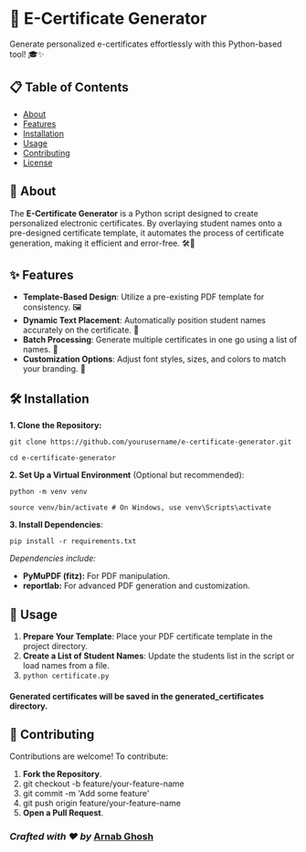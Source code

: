 📝 E-Certificate Generator
==========================

Generate personalized e-certificates effortlessly with this Python-based tool! 🎓✨

📋 Table of Contents
--------------------

*   [About](#about)
*   [Features](#features)
*   [Installation](#installation)
*   [Usage](#usage)
*   [Contributing](#contributing)
*   [License](#license)
    

📖 About
--------

The **E-Certificate Generator** is a Python script designed to create personalized electronic certificates. By overlaying student names onto a pre-designed certificate template, it automates the process of certificate generation, making it efficient and error-free. 🛠️📄

✨ Features
----------

*   **Template-Based Design**: Utilize a pre-existing PDF template for consistency. 🖼️
*   **Dynamic Text Placement**: Automatically position student names accurately on the certificate. 📍
*   **Batch Processing**: Generate multiple certificates in one go using a list of names. 📑
*   **Customization Options**: Adjust font styles, sizes, and colors to match your branding. 🎨
    

🛠️ Installation
----------------

**1. Clone the Repository:**

`git clone https://github.com/yourusername/e-certificate-generator.git`

`cd e-certificate-generator`
    
**2. Set Up a Virtual Environment** (Optional but recommended):
    
`python -m venv venv`

`source venv/bin/activate # On Windows, use venv\Scripts\activate`

**3. Install Dependencies**:

`pip install -r requirements.txt`

_Dependencies include:_

* **PyMuPDF (fitz):** For PDF manipulation.
* **reportlab:** For advanced PDF generation and customization.
    

🚀 Usage
--------

1.  **Prepare Your Template**: Place your PDF certificate template in the project directory.
2.  **Create a List of Student Names**: Update the students list in the script or load names from a file.
3.  `python certificate.py`
    

#### Generated certificates will be saved in the generated\_certificates directory.

🤝 Contributing
---------------

Contributions are welcome! To contribute:

1.  **Fork the Repository**.
2.  git checkout -b feature/your-feature-name
3.  git commit -m 'Add some feature'
4.  git push origin feature/your-feature-name
5.  **Open a Pull Request**.
    

### _Crafted with ❤️ by_ [Arnab Ghosh](https://github.com/tulu-g559)